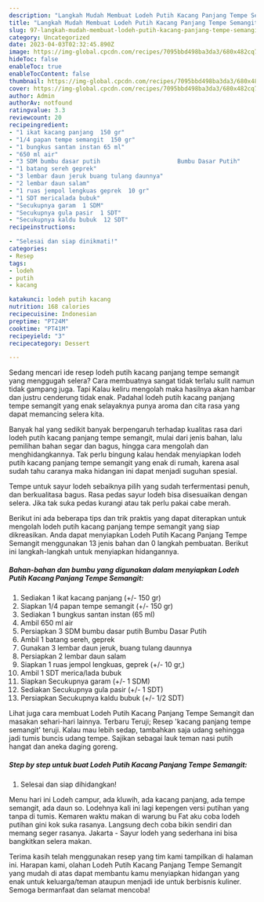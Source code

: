 ```yaml
---
description: "Langkah Mudah Membuat Lodeh Putih Kacang Panjang Tempe Semangit yang Lezat Sekali}"
title: "Langkah Mudah Membuat Lodeh Putih Kacang Panjang Tempe Semangit yang Lezat Sekali}"
slug: 97-langkah-mudah-membuat-lodeh-putih-kacang-panjang-tempe-semangit-yang-lezat-sekali
category: Uncategorized
date: 2023-04-03T02:32:45.890Z
image: https://img-global.cpcdn.com/recipes/7095bbd498ba3da3/680x482cq70/lodeh-putih-kacang-panjang-tempe-semangit-foto-resep-utama.jpg
hideToc: false
enableToc: true
enableTocContent: false
thumbnail: https://img-global.cpcdn.com/recipes/7095bbd498ba3da3/680x482cq70/lodeh-putih-kacang-panjang-tempe-semangit-foto-resep-utama.jpg
cover: https://img-global.cpcdn.com/recipes/7095bbd498ba3da3/680x482cq70/lodeh-putih-kacang-panjang-tempe-semangit-foto-resep-utama.jpg
author: Admin
authorAv: notfound
ratingvalue: 3.3
reviewcount: 20
recipeingredient:
- "1 ikat kacang panjang  150 gr"
- "1/4 papan tempe semangit  150 gr"
- "1 bungkus santan instan 65 ml"
- "650 ml air"
- "3 SDM bumbu dasar putih                      Bumbu Dasar Putih"
- "1 batang sereh geprek"
- "3 lembar daun jeruk buang tulang daunnya"
- "2 lembar daun salam"
- "1 ruas jempol lengkuas geprek  10 gr"
- "1 SDT mericalada bubuk"
- "Secukupnya garam  1 SDM"
- "Secukupnya gula pasir  1 SDT"
- "Secukupnya kaldu bubuk  12 SDT"
recipeinstructions:

- "Selesai dan siap dinikmati!"
categories:
- Resep
tags:
- lodeh
- putih
- kacang

katakunci: lodeh putih kacang 
nutrition: 168 calories
recipecuisine: Indonesian
preptime: "PT24M"
cooktime: "PT41M"
recipeyield: "3"
recipecategory: Dessert

---
```



Sedang mencari ide resep lodeh putih kacang panjang tempe semangit yang menggugah selera? Cara membuatnya sangat tidak terlalu sulit namun tidak gampang juga. Tapi Kalau keliru mengolah maka hasilnya akan hambar dan justru cenderung tidak enak. Padahal lodeh putih kacang panjang tempe semangit yang enak selayaknya punya aroma dan cita rasa yang dapat memancing selera kita.


Banyak hal yang sedikit banyak berpengaruh terhadap kualitas rasa dari lodeh putih kacang panjang tempe semangit, mulai dari jenis bahan, lalu pemilihan bahan segar dan bagus, hingga cara mengolah dan menghidangkannya. Tak perlu bingung kalau hendak menyiapkan lodeh putih kacang panjang tempe semangit yang enak di rumah, karena asal sudah tahu caranya maka hidangan ini dapat menjadi suguhan spesial.

Tempe untuk sayur lodeh sebaiknya pilih yang sudah terfermentasi penuh, dan berkualitasa bagus. Rasa pedas sayur lodeh bisa disesuaikan dengan selera. Jika tak suka pedas kurangi atau tak perlu pakai cabe merah.


Berikut ini ada beberapa tips dan trik praktis yang dapat diterapkan untuk mengolah lodeh putih kacang panjang tempe semangit yang siap dikreasikan. Anda dapat menyiapkan Lodeh Putih Kacang Panjang Tempe Semangit menggunakan 13 jenis bahan dan 0 langkah pembuatan. Berikut ini langkah-langkah untuk menyiapkan hidangannya.

<!--inarticleads1-->

##### Bahan-bahan dan bumbu yang digunakan dalam menyiapkan Lodeh Putih Kacang Panjang Tempe Semangit:

1. Sediakan 1 ikat kacang panjang (+/- 150 gr)
1. Siapkan 1/4 papan tempe semangit (+/- 150 gr)
1. Sediakan 1 bungkus santan instan (65 ml)
1. Ambil 650 ml air
1. Persiapkan 3 SDM bumbu dasar putih                      Bumbu Dasar Putih
1. Ambil 1 batang sereh, geprek
1. Gunakan 3 lembar daun jeruk, buang tulang daunnya
1. Persiapkan 2 lembar daun salam
1. Siapkan 1 ruas jempol lengkuas, geprek (+/- 10 gr,)
1. Ambil 1 SDT merica/lada bubuk
1. Siapkan Secukupnya garam (+/- 1 SDM)
1. Sediakan Secukupnya gula pasir (+/- 1 SDT)
1. Persiapkan Secukupnya kaldu bubuk (+/- 1/2 SDT)


Lihat juga cara membuat Lodeh Putih Kacang Panjang Tempe Semangit dan masakan sehari-hari lainnya. Terbaru Teruji; Resep &#39;kacang panjang tempe semangit&#39; teruji. Kalau mau lebih sedap, tambahkan saja udang sehingga jadi tumis buncis udang tempe. Sajikan sebagai lauk teman nasi putih hangat dan aneka daging goreng. 

<!--inarticleads2-->

##### Step by step untuk buat Lodeh Putih Kacang Panjang Tempe Semangit:


1. Selesai dan siap dihidangkan!

Menu hari ini Lodeh campur, ada kluwih, ada kacang panjang, ada tempe semangit, ada daun so. Lodehnya kali ini lagi kepengen versi putihan yang tanpa di tumis. Kemaren waktu makan di warung bu Fat aku coba lodeh putihan gini kok suka rasanya. Langsung dech coba bikin sendiri dan memang seger rasanya. Jakarta - Sayur lodeh yang sederhana ini bisa bangkitkan selera makan. 

Terima kasih telah menggunakan resep yang tim kami tampilkan di halaman ini. Harapan kami, olahan Lodeh Putih Kacang Panjang Tempe Semangit yang mudah di atas dapat membantu kamu menyiapkan hidangan yang enak untuk keluarga/teman ataupun menjadi ide untuk berbisnis kuliner. Semoga bermanfaat dan selamat mencoba!

